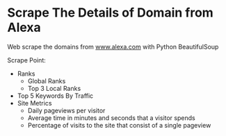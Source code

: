 # Scrape The Details of Domain from Alexa
Web scrape the domains from www.alexa.com with Python BeautifulSoup

Scrape Point:
- Ranks
    - Global Ranks
    - Top 3 Local Ranks
- Top 5 Keywords By Traffic 
- Site Metrics
    - Daily pageviews per visitor
    - Average time in minutes and seconds that a visitor spends
    - Percentage of visits to the site that consist of a single pageview
